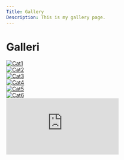 ```yaml
---
Title: Gallery
Description: This is my gallery page.
---
```


Galleri
==========================

<div class="gallery">

<div class="gallery-item1">
    <a href="%base_url%/image/gallery/cat1.jpg" target="_blank">
        <picture>
            <source media="(min-width: 767px)" srcset="%base_url%/image/gallery/cat1.jpg?w=300&h=200&q=90&crop-to-fit">
            <source media="(min-width: 376px)" srcset="%base_url%/image/gallery/cat1.jpg?w=400&h=250&q=90&crop-to-fit">
            <img src="%base_url%/image/gallery/cat1.jpg?w=400&h=250&q=90&crop-to-fit" class="img" alt="Cat1">
        </picture>
    </a>
</div>

<div class="gallery-item2">
    <a href="%base_url%/image/gallery/cat2.png" target="_blank">
        <picture>
            <source media="(min-width: 767px)" srcset="%base_url%/image/gallery/cat2.png?w=300&h=200&q=60&crop-to-fit">
            <source media="(min-width: 376px)" srcset="%base_url%/image/gallery/cat2.png?w=400&h=250&q=90&crop-to-fit">
            <img src="%base_url%/image/gallery/cat2.png?w=400&h=250&q=60&crop-to-fit" class="img" alt="Cat2">
        </picture>
    </a>
</div>

<div class="gallery-item3">
    <a href="%base_url%/image/gallery/cat3.jpg" target="_blank">
        <picture>
            <source media="(min-width: 767px)" srcset="%base_url%/image/gallery/cat3.jpg?w=300&h=200&q=90&crop-to-fit">
            <source media="(min-width: 376px)" srcset="%base_url%/image/gallery/cat3.jpg?w=400&h=250&q=90&crop-to-fit">
            <img src="%base_url%/image/gallery/cat3.jpg?w=400&h=250&q=90&crop-to-fit" class="img" alt="Cat3">
        </picture>
    </a>
</div>

<div class="gallery-item4">
    <a href="%base_url%/image/gallery/cat4.jpg" target="_blank">
        <picture>
            <source media="(min-width: 767px)" srcset="%base_url%/image/gallery/cat4.jpg?w=300&h=200&q=90&crop-to-fit">
            <source media="(min-width: 376px)" srcset="%base_url%/image/gallery/cat4.jpg?w=400&h=250&q=90&crop-to-fit">
            <img src="%base_url%/image/gallery/cat4.jpg?w=400&h=250&q=90&crop-to-fit" class="img" alt="Cat4">
        </picture>
    </a>
</div>

<div class="gallery-item5">
    <a href="%base_url%/image/gallery/cat5.jpg" target="_blank">
        <picture>
            <source media="(min-width: 767px)" srcset="%base_url%/image/gallery/cat5.jpg?w=300&h=200&q=90&crop-to-fit">
            <source media="(min-width: 376px)" srcset="%base_url%/image/gallery/cat5.jpg?w=400&h=250&q=90&crop-to-fit">
            <img src="%base_url%/image/gallery/cat5.jpg?w=400&h=250&q=90&crop-to-fit" class="img" alt="Cat5">
        </picture>
    </a>
</div>

<div class="gallery-item6">
    <a href="%base_url%/image/gallery/cat6.jpg" target="_blank">
        <picture>
            <source media="(min-width: 767px)" srcset="%base_url%/image/gallery/cat6.jpg?w=300&h=200&q=90&crop-to-fit">
            <source media="(min-width: 376px)" srcset="%base_url%/image/gallery/cat6.jpg?w=400&h=250&q=90&crop-to-fit">
            <img src="%base_url%/image/gallery/cat6.jpg?w=400&h=250&q=90&crop-to-fit" class="img" alt="Cat6">
        </picture>
    </a>
</div>

</div>

<div class="embed-container">
    <iframe src="https://www.youtube.com/embed/watch?v=ZfRF4_AD6U8&list=PLtI2v8L6OBAEwrVBuuMDS5Y_bhLxYk8xB" frameborder="0" allowfullscreen  title="Movie"></iframe>
</div>